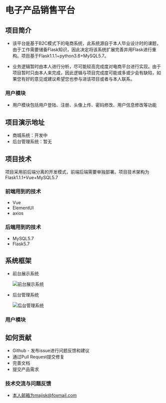 # 电子产品销售平台

## 项目简介

- 该平台是基于B2C模式下的电商系统，此系统源自于本人毕业设计时的课题，由于工作需要储备Flask知识，因此决定将该系统扩展完善并用Flask进行重构。项目基于Flask1.1.1+python3.6+MySQL5.7。

- 业务逻辑暂时由本人进行分析，尽可能较高完成度对电商平台进行实现。由于项目暂时只由本人来完成，因此逻辑与项目完成度可能或多或少会有缺陷，如果您有好的意见或建议希望您也参与进该项目或者与本人联系。

### 用户模块

- 用户模块包括用户登陆、注册、头像上传、密码修改、用户信息修改等功能

## 项目演示地址

- 商城系统：开发中
- 后台管理系统：暂无

## 项目技术

项目采用前后端分离的开发模式，前端后端需要单独部署。项目技术架构为Flask1.1.1+Vue+MySQL5.7

### 前端用到的技术

- Vue
- ElementUI
- axios

### 后端用到的技术

- MySQL5.7
- Flask5.7

## 系统框架

- 前台展示系统

  ![前台展示系统](https://github.com/skypeee/Flask-Estore/images/reception.png)

- 后台管理系统

  ![后台管理系统](https://github.com/skypeee/Flask-Estore/images/background.png)

### 用户模块

## 如何贡献

- Github - 发布issue进行问题反馈和建议
- 通过Pull Request提交修复
- 完善文档
- 提交产品需求

### 技术交流与问题反馈

- 本人邮箱为majisk@foxmail.com